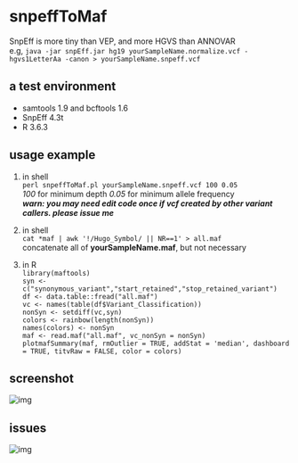# snpeffToMaf
SnpEff is more tiny than VEP, and more HGVS than ANNOVAR  
e.g, ```java -jar snpEff.jar hg19 yourSampleName.normalize.vcf -hgvs1LetterAa -canon > yourSampleName.snpeff.vcf```  


## a test environment  
* samtools 1.9 and bcftools 1.6
* SnpEff 4.3t 
* R 3.6.3  

## usage example 
1. in shell  
```perl snpeffToMaf.pl yourSampleName.snpeff.vcf 100 0.05```  
*100* for minimum depth *0.05* for minimum allele frequency  
***warn: you may need edit code once if vcf created by other variant callers. please issue me***

2. in shell  
```cat *maf | awk '!/Hugo_Symbol/ || NR==1' > all.maf```  
concatenate all of **yourSampleName.maf**, but not necessary  

3. in R  
```library(maftools)```  
```syn <- c("synonymous_variant","start_retained","stop_retained_variant")```  
```df <- data.table::fread("all.maf")```  
```vc <- names(table(df$Variant_Classification))```  
```nonSyn <- setdiff(vc,syn)```  
```colors <- rainbow(length(nonSyn))```  
```names(colors) <- nonSyn```  
```maf <- read.maf("all.maf", vc_nonSyn = nonSyn)```  
```plotmafSummary(maf, rmOutlier = TRUE, addStat = 'median', dashboard = TRUE, titvRaw = FALSE, color = colors)```  

## screenshot
![img](https://github.com/tsy19900929/snpeffToMaf/blob/master/plotmafSummary.png)

## issues
![img](https://github.com/tsy19900929/snpeffToMaf/blob/master/issues.png)
